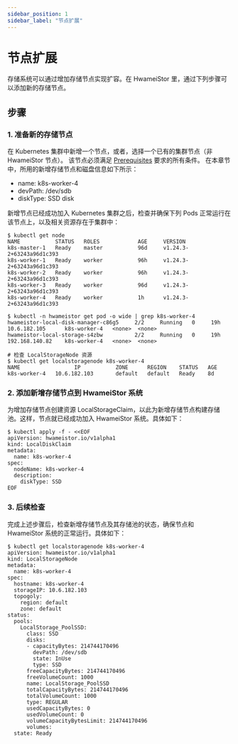 ```yaml
---
sidebar_position: 1
sidebar_label: "节点扩展"
---
```


# 节点扩展

存储系统可以通过增加存储节点实现扩容。在 HwameiStor 里，通过下列步骤可以添加新的存储节点。

## 步骤

### 1. 准备新的存储节点

在 Kubernetes 集群中新增一个节点，或者，选择一个已有的集群节点（非 HwameiStor 节点）。
该节点必须满足 [Prerequisites](../install/prereq.md) 要求的所有条件。
在本章节中，所用的新增存储节点和磁盘信息如下所示：

- name: k8s-worker-4
- devPath: /dev/sdb
- diskType: SSD disk

新增节点已经成功加入 Kubernetes 集群之后，检查并确保下列 Pods 正常运行在该节点上，以及相关资源存在于集群中：

```console
$ kubectl get node
NAME           STATUS   ROLES            AGE     VERSION
k8s-master-1   Ready    master           96d     v1.24.3-2+63243a96d1c393
k8s-worker-1   Ready    worker           96h     v1.24.3-2+63243a96d1c393
k8s-worker-2   Ready    worker           96h     v1.24.3-2+63243a96d1c393
k8s-worker-3   Ready    worker           96d     v1.24.3-2+63243a96d1c393
k8s-worker-4   Ready    worker           1h      v1.24.3-2+63243a96d1c393

$ kubectl -n hwameistor get pod -o wide | grep k8s-worker-4
hwameistor-local-disk-manager-c86g5     2/2     Running   0     19h   10.6.182.105      k8s-worker-4   <none>  <none>
hwameistor-local-storage-s4zbw          2/2     Running   0     19h   192.168.140.82    k8s-worker-4   <none>  <none>

# 检查 LocalStorageNode 资源
$ kubectl get localstoragenode k8s-worker-4
NAME                 IP           ZONE      REGION    STATUS   AGE
k8s-worker-4   10.6.182.103       default   default   Ready    8d
```

### 2. 添加新增存储节点到 HwameiStor 系统

为增加存储节点创建资源 LocalStorageClaim，以此为新增存储节点构建存储池。这样，节点就已经成功加入 HwameiStor 系统。具体如下：

```console
$ kubectl apply -f - <<EOF
apiVersion: hwameistor.io/v1alpha1
kind: LocalDiskClaim
metadata:
  name: k8s-worker-4
spec:
  nodeName: k8s-worker-4
  description:
    diskType: SSD
EOF
```

### 3. 后续检查

完成上述步骤后，检查新增存储节点及其存储池的状态，确保节点和 HwameiStor 系统的正常运行。具体如下：

```console
$ kubectl get localstoragenode k8s-worker-4
apiVersion: hwameistor.io/v1alpha1
kind: LocalStorageNode
metadata:
  name: k8s-worker-4
spec:
  hostname: k8s-worker-4
  storageIP: 10.6.182.103
  topogoly:
    region: default
    zone: default
status:
  pools:
    LocalStorage_PoolSSD:
      class: SSD
      disks:
      - capacityBytes: 214744170496
        devPath: /dev/sdb
        state: InUse
        type: SSD
      freeCapacityBytes: 214744170496
      freeVolumeCount: 1000
      name: LocalStorage_PoolSSD
      totalCapacityBytes: 214744170496
      totalVolumeCount: 1000
      type: REGULAR
      usedCapacityBytes: 0
      usedVolumeCount: 0
      volumeCapacityBytesLimit: 214744170496
      volumes:
  state: Ready
```
